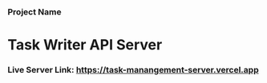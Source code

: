 ### Project Name
 # **Task Writer API Server**

### **Live Server Link:** **<https://task-manangement-server.vercel.app>**
